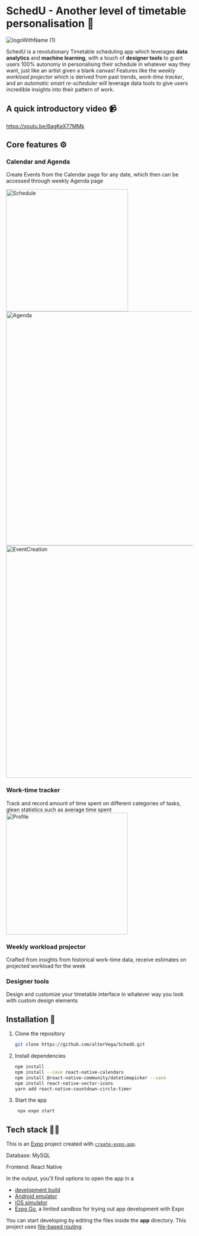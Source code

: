 # SchedU - Another level of timetable personalisation 📆

![logoWithName (1)](https://github.com/alterVega/SchedU/assets/164298842/ecac7372-214d-4c5a-9f8f-1580afc54a0e)

SchedU is a revolutionary Timetable scheduling app which leverages **data analytics** and **machine learning**, with a touch of **designer tools** to grant users 100% autonomy in personalising their schedule in whatever way they want, just like an artist given a blank canvas! Features like the *weekly workload projector* which is derived from past trends, *work-time tracker*, and an *automatic smart re-scheduler* will leverage data tools to give users incredible insights into their pattern of work.



## A quick introductory video 📹

https://youtu.be/6agKeX77MMk



## Core features ⚙️

### Calendar and Agenda
Create Events from the Calendar page for any date, which then can be accessed through weekly Agenda page

<img width="329" alt="Schedule" src="https://github.com/alterVega/SchedU/assets/164298842/a1378298-32ab-4fba-8a89-12bc070c1b39">

<img width="630" alt="Agenda" src="https://github.com/alterVega/SchedU/assets/164298842/427b31be-35be-4185-816b-385ad63919ff">

<img width="626" alt="EventCreation" src="https://github.com/alterVega/SchedU/assets/164298842/9b2e7ac4-0463-4497-a561-b1e4b5423e07">






### Work-time tracker
Track and record amount of time spent on different categories of tasks, glean statistics such as average time spent 
<img width="328" alt="Profile" src="https://github.com/alterVega/SchedU/assets/164298842/83ab8f79-7048-465c-92aa-2ec85c604620">

### Weekly workload projector
Crafted from insights from historical work-time data, receive estimates on projected workload for the week

### Designer tools 
Design and customize your timetable interface in whatever way you look with custom design elements 



## Installation 🔨

1. Clone the repository

   ```bash
   git clone https://github.com/alterVega/SchedU.git
   ```

3. Install dependencies

   ```bash
   npm install
   npm install --save react-native-calendars
   npm install @react-native-community/datetimepicker --save
   npm install react-native-vector-icons
   yarn add react-native-countdown-circle-timer
   
   ```

2. Start the app

   ```bash
    npx expo start
   ```


## Tech stack 🧑‍💻
This is an [Expo](https://expo.dev) project created with [`create-expo-app`](https://www.npmjs.com/package/create-expo-app).

Database: MySQL

Frontend: React Native



In the output, you'll find options to open the app in a

- [development build](https://docs.expo.dev/develop/development-builds/introduction/)
- [Android emulator](https://docs.expo.dev/workflow/android-studio-emulator/)
- [iOS simulator](https://docs.expo.dev/workflow/ios-simulator/)
- [Expo Go](https://expo.dev/go), a limited sandbox for trying out app development with Expo

You can start developing by editing the files inside the **app** directory. This project uses [file-based routing](https://docs.expo.dev/router/introduction).







